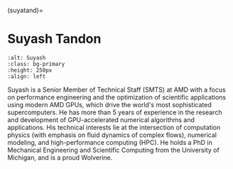 <head>
  <meta charset="UTF-8">
  <meta name="description" content="Suyash Tandon">
  <meta name="keywords" content="AMD GPU, HPC, MI300, MI250, ROCm, blog, contributor,
  blog author">
</head>

(suyatand)=

# Suyash Tandon

```{image} ./data/Suyash-Tandon.jpg
:alt: Suyash
:class: bg-primary
:height: 250px
:align: left
```

Suyash is a Senior Member of Technical Staff (SMTS) at AMD with a focus on performance engineering
and the optimization of scientific applications using modern AMD GPUs, which drive the world's most
sophisticated supercomputers. He has more than 5 years of experience in the research and
development of GPU-accelerated numerical algorithms and applications. His technical interests lie at
the intersection of computation physics (with emphasis on fluid dynamics of complex flows), numerical
modeling, and high-performance computing (HPC). He holds a PhD in Mechanical Engineering and
Scientific Computing from the University of Michigan, and is a proud Wolverine.

